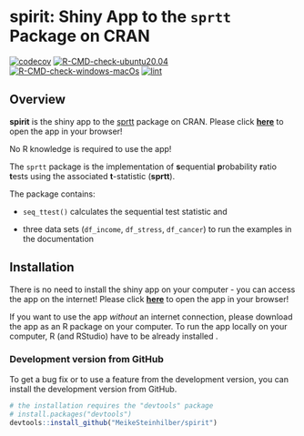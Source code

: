 
# spirit: Shiny App to the `sprtt` Package on CRAN

<!-- badges: start -->

[![codecov](https://codecov.io/gh/MeikeSteinhilber/sprtt/branch/master/graph/badge.svg?token=IQHTDTRBAW)](https://codecov.io/gh/MeikeSteinhilber/sprtt)
[![R-CMD-check-ubuntu20.04](https://github.com/MeikeSteinhilber/spirit/actions/workflows/R-CMD-check-ubuntu20.4.yaml/badge.svg?branch=master)](https://github.com/MeikeSteinhilber/spirit/actions/workflows/R-CMD-check-ubuntu20.4.yaml)
[![R-CMD-check-windows-macOs](https://github.com/MeikeSteinhilber/spirit/actions/workflows/R-CMD-check-windows-macOs.yaml/badge.svg?branch=master)](https://github.com/MeikeSteinhilber/spirit/actions/workflows/R-CMD-check-windows-macOs.yaml)
[![lint](https://github.com/MeikeSteinhilber/spirit/actions/workflows/lint.yaml/badge.svg?branch=master)](https://github.com/MeikeSteinhilber/spirit/actions/workflows/lint.yaml)

<!-- badges: end -->

## Overview

**spirit** is the shiny app to the
[sprtt](https://meikesteinhilber.github.io/sprtt/ "https://meikesteinhilber.github.io/sprtt/")
package on CRAN. Please click
[**here**](meike-steinhilber.shinyapps.io/sprtt/ "meike-steinhilber.shinyapps.io/sprtt/")
to open the app in your browser!

No R knowledge is required to use the app!

The `sprtt` package is the implementation of **s**equential
**p**robability **r**atio **t**ests using the associated **t**-statistic
(**sprtt**).

The package contains:

-   `seq_ttest()` calculates the sequential test statistic and

-   three data sets (`df_income`, `df_stress`, `df_cancer`) to run the
    examples in the documentation

## Installation

There is no need to install the shiny app on your computer - you can
access the app on the internet! Please click
[**here**](meike-steinhilber.shinyapps.io/sprtt/ "meike-steinhilber.shinyapps.io/sprtt/")
to open the app in your browser!

If you want to use the app *without* an internet connection, please
download the app as an R package on your computer. To run the app
locally on your computer, R (and RStudio) have to be already installed .

### Development version from GitHub

To get a bug fix or to use a feature from the development version, you
can install the development version from GitHub.

``` r
# the installation requires the "devtools" package
# install.packages("devtools")
devtools::install_github("MeikeSteinhilber/spirit")
```
